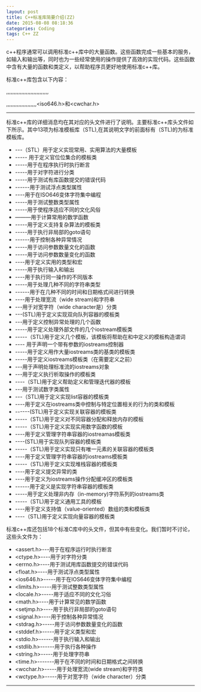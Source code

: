 ```yaml
---
layout: post
title: C++标准库简要介绍(ZZ)
date: 2015-08-08 08:18:36
categories: Coding
tags: C++ ZZ
---
```


c++程序通常可以调用标准c++库中的大量函数。这些函数完成一些基本的服务，如输入和输出等，同时也为一些经常使用的操作提供了高效的实现代码。这些函数中含有大量的函数和类定义，以帮助程序员更好地使用标准c++库。

标准c++库包含以下内容：  

<algorithm>,<bitset>,<complex>,<deque>,<exception>,<fstream>,<functionl>,<iomanip>,<ios>,<iosfwd>,<iostream>,<isteam>,<iterator>,<limits>,<list>,<locale>,<map>,<memory>,<numeric>,<ostream>,<queue>,<set>,<sstream>,<stack>,<stdxcept>,<streambuf>,<strinig>,<strstream>,<utility>

,<valarray>,<vector>,<cassert>,<cctype>,<cerron>,<cfloat>,<ciso646>,<climits>,<clocale>,<cmath>,<csetjmp>,<csignal>,<cstdrag>,<cstddef>,<cstdio>,<cstdlibn>,<cstring>,<ctime>,<cwchar>,<iso646.h>和<cwchar.h>

------

标准c++库的详细消息均在其对应的头文件进行了说明。主要标准c++库头文件如下所示。其中13项为标准模板库（STL),在其说明文字的前面标有（STL)的为标准模板库。

- <algorithm>---（STL）用于定义实现常用、实用算法的大量模板
- <bitset>----- 用于定义官位位集合的模板类
- <cassert>-----用于在程序执行时执行断言
- <cctype>-----用于对字符进行分类
- <cerrno>-----用于测试有库函数提交的错误代码
- <cfloat>------用于测试浮点类型属性
- <cios646>----用于在ISO646变体字符集中编程
- <climits>-----用于测试整数类型属性
- <clocale>-----用于使程序适应不同的文化风俗
- <cmath>———用于计算常用的数学函数
- <complex>-----用于定义支持复杂算法的模板类
- <csetjmp>-----用于执行非局部的goto语句
- <csignal>------用于控制各种异常情况
- <cstdrag>-----用于访问参数数量文化的函数
- <cstdarg>-----用于访问参数数量变化的函数
- <cstddef>----用于定义实用的类型和宏
- <cstdio>-----用于执行输入和输出
- <cstdlib>----用于执行同一操作的不同版本
- <string>-----用于处理几种不同的字符串类型
- <ctime>------用于在几种不同的时间和日期格式间进行转换
- <cwchar>----用于处理宽流（wide stream)和字符串
- <cwctype>---用于对宽字符（wide character是）分类
- <deque>---(STL)用于定义实现双向队列容器的模板类
- <exception>---用于定义控制异常处理的几个函数
- <fstream>-----用于定义处理外部文件的几个iostream模板类
- <functional>-----（STL)用于定义几个模板，该模板将帮助在<algorithm>和<numeric>中定义的模板构造谓词
- <iomapip>---- 用于声明一个带有参数的iostreams控制器
- <ios>-----用于定义用作大量iostreams类的基类的模板类
- <iosfwd>-----用于定义iostreams模板类（在需要定义之前）
- <iostream>---用于声明处理标准流的iostreams对象
- <istream>---用于定义执行析取操作的模板类
- <iterator>----（STL)用于定义帮助定义和管理迭代器的模板
- <limits>---用于测试数字类属性
- <list>---（STL)用于定义实现list容器的模板类
- <locale>----用于定义在iostreams类中控制与特定位置相关的行为的类和模板
- <map>------(STL)用于定义实现关联容器的模板类
- <memoery>-----（STL)用于定义对不同容器分配和释放内存的模板
- <numeric>-----（STL)用于定义实现实用数字函数的模板
- <ostream>----用于定义管理字符串容器的iostreamas模板类
- <queque>----(STL)用于实现队列容器的模板类
- <set>-----（STL)用于定义实现只有唯一元素的关联容器的模板类
- <sstream>----用于定义管理字符串容器的iostreams模板类
- <stack>-----（STL)用于定义实现堆栈容器的模板类
- <stdexcept>----用于定义提交异常的类
- <streambuf>----用于定义为iostreams操作分配缓冲区的模板类
- <string>------用于定义是实现字符串容器的模板类
- <strstream>-----用于定义处理非内存（in-memory)字符系列的iostreams类
- <utility>-----（STL)用于定义通用工具的模板
- <valarray>----用于定义支持值（value-oriented）数组的类和模板类
- <vector>----（STL)用于定义实现向量容器的模板类

标准c++库还包括18个标准C库中的头文件，但其中有些变化。我们暂时不讨论，这些头文件为：

- <assert.h>---用于在程序运行时执行断言
- <ctype.h>----用于对字符分类
- <errno.h>----用于测试用库函数提交的错误代码
- <float.h>----用于测试浮点类型属性
- <ios646.h>-----用于在IOS646变体字符集中编程
- <limits.h>-----用于测试整数类型属性
- <locale.h>-----用于适应不同的文化习俗
- <math.h>----用于计算常见的数学函数
- <setjmp.h>----用于执行非局部的goto语句
- <signal.h>----用于控制各种异常情况
- <stdrag.h>-----用于访问参数数量变化的函数
- <stddef.h>-----用于定义类型和宏
- <stdio.h>------用于执行输入和输出
- <stdlib.h>------用于执行各种操作
- <string.h>-----用于处理字符串
- <time.h>-------用于在不同的时间和日期格式之间转换
- <wcchar.h>-----用于处理宽流(wide stream)和字符类
- <wctype.h>-----用于对宽字符（wide character）分类


------
